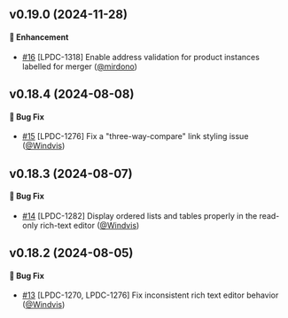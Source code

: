 ## v0.19.0 (2024-11-28)
#### :rocket: Enhancement
* [#16](https://github.com/lblod/frontend-lpdc/pull/16) [LPDC-1318] Enable address validation for product instances labelled for merger ([@mirdono](https://github.com/mirdono))

## v0.18.4 (2024-08-08)
#### :bug: Bug Fix
* [#15](https://github.com/lblod/frontend-lpdc/pull/15) [LPDC-1276] Fix a "three-way-compare" link styling issue ([@Windvis](https://github.com/Windvis))

## v0.18.3 (2024-08-07)
#### :bug: Bug Fix
* [#14](https://github.com/lblod/frontend-lpdc/pull/14) [LPDC-1282] Display ordered lists and tables properly in the read-only rich-text editor ([@Windvis](https://github.com/Windvis))

## v0.18.2 (2024-08-05)
#### :bug: Bug Fix
* [#13](https://github.com/lblod/frontend-lpdc/pull/13) [LPDC-1270, LPDC-1276] Fix inconsistent rich text editor behavior ([@Windvis](https://github.com/Windvis))

